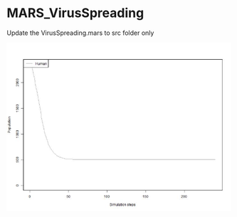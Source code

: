 # MARS_VirusSpreading
Update the VirusSpreading.mars to src folder only

![image info](./src-gen/covid19.jpg)
